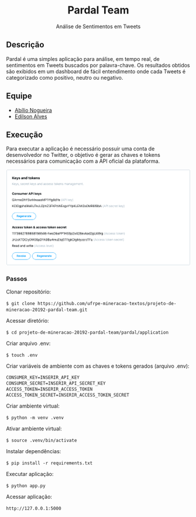 <h1 align="center">Pardal Team</h1>
<p align="center">Análise de Sentimentos em Tweets</p>

## Descrição

Pardal é uma simples aplicação para análise, em tempo real, de sentimentos em Tweets buscados por palavra-chave. Os resultados obtidos são exibidos em um dashboard de fácil entendimento onde cada Tweets é categorizado como positivo, neutro ou negativo.

## Equipe

- [Abílio Nogueira](https://github.com/AbilioNB)
- [Edilson Alves](https://github.com/edilsonalves)

## Execução

Para executar a aplicação é necessário possuir uma conta de desenvolvedor no Twitter, o objetivo é gerar as chaves e tokens necessários para comunicação com a API oficial da plataforma.

<p align="center">
  <img src="./images/01.png">
</p>

### Passos

Clonar repositório:

`$ git clone https://github.com/ufrpe-mineracao-textos/projeto-de-mineracao-20192-pardal-team.git`

Acessar diretório:

`$ cd projeto-de-mineracao-20192-pardal-team/pardal/application`

Criar arquivo .env:

`$ touch .env`

Criar variáveis de ambiente com as chaves e tokens gerados (arquivo .env):

```
CONSUMER_KEY=INSERIR_API_KEY
CONSUMER_SECRET=INSERIR_API_SECRET_KEY
ACCESS_TOKEN=INSERIR_ACCESS_TOKEN
ACCESS_TOKEN_SECRET=INSERIR_ACCESS_TOKEN_SECRET
```

Criar ambiente virtual:

`$ python -m venv .venv`

Ativar ambiente virtual:

`$ source .venv/bin/activate`

Instalar dependências:

`$ pip install -r requirements.txt`

Executar aplicação:

`$ python app.py`

Acessar aplicação:

`http://127.0.0.1:5000`
